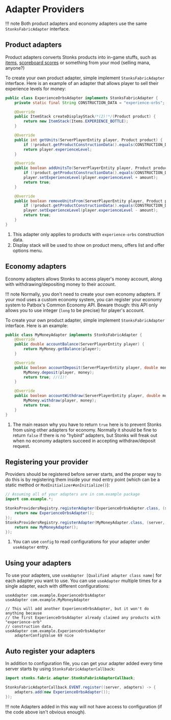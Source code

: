 # Adapter Providers
!!! note
    Both product adapters and economy adapters use the same `StonksFabricAdapter` interface.

## Product adapters
Product adapters converts Stonks products into in-game stuffs, such as [items](../../References/Adapters/ItemsAdapter.md), [scoreboard scores](../../References/Adapters/ScoreboardUnitAdapter.md) or something from your mod (selling mana, anyone?)

To create your own product adapter, simple implement `StonksFabricAdapter` interface. Here is an example of an adapter that allows player to sell their experience levels for money:

```java
public class ExperienceOrbsAdapter implements StonksFabricAdapter {
    private static final String CONSTRUCTION_DATA = "experience-orbs"; //(1)!

    @Override
	public ItemStack createDisplayStack/*(2)!*/(Product product) {
		return new ItemStack(Items.EXPERIENCE_BOTTLE);
	}

    @Override
    public int getUnits(ServerPlayerEntity player, Product product) {
        if (!product.getProductConstructionData().equals(CONSTRUCTION_DATA)) return -1;
        return player.experienceLevel;
    }

    @Override
    public boolean addUnitsTo(ServerPlayerEntity player, Product product, int amount) {
        if (!product.getProductConstructionData().equals(CONSTRUCTION_DATA)) return -1;
        player.setExperienceLevel(player.experienceLevel + amount);
        return true;
    }

    @Override
    public boolean removeUnitsFrom(ServerPlayerEntity player, Product product, int amount) {
        if (!product.getProductConstructionData().equals(CONSTRUCTION_DATA)) return -1;
        player.setExperienceLevel(player.experienceLevel - amount);
        return true;
    }
}
```

1.  This adapter only applies to products with `experience-orbs` construction data.
2.  Display stack will be used to show on product menu, offers list and offer options menu.

## Economy adapters
Economy adapters allows Stonks to access player's money account, along with withdrawing/depositing money to their account.

!!! note
    Normally, you don't need to create your own economy adapters. If your mod uses a custom economy system, you can register your economy system to Patbox's Common Economy API. Beware though: this API only allows you to use integer (`long` to be precise) for player's account.

To create your own product adapter, simple implement `StonksFabricAdapter` interface. Here is an example:

```java
public class MyMoneyAdapter implements StonksFabricAdapter {
    @Override
	public double accountBalance(ServerPlayerEntity player) {
        return MyMoney.getBalance(player);
    }

    @Override
	public boolean accountDeposit(ServerPlayerEntity player, double money) {
        MyMoney.deposit(player, money);
        return true; //(1)!
    }

    @Override
	public boolean accountWithdraw(ServerPlayerEntity player, double money) {
        MyMoney.withdraw(player, money);
        return true;
    }
}
```

1.  The main reason why you have to return `true` here is to prevent Stonks from using other adapters for economy. Normally it should be fine to return `false` if there is no "hybird" adapters, but Stonks will freak out when no economy adapters succeed in accepting withdraw/deposit request.

## Registering your provider
Providers should be registered before server starts, and the proper way to do this is by registering them inside your mod entry point (which can be a static method or `ModInitializer#onInitialize()`):

```java
// Assuming all of your adapters are in com.example package
import com.example.*;

StonksProvidersRegistry.registerAdapter(ExperienceOrbsAdapter.class, (server, config /*(1)!*/) -> {
    return new ExperienceOrbsAdapter();
});
StonksProvidersRegistry.registerAdapter(MyMoneyAdapter.class, (server, config) -> {
    return new MyMoneyAdapter();
});
```

1.  You can use `config` to read configurations for your adapter under `useAdapter` entry.

## Using your adapters
To use your adapters, use `useAdapter [Qualified adapter class name]` for each adapter you want to use. You can use `useAdapter` multiple times for a single adapter, each with different configurations:

```naharaconfig
useAdapter com.example.ExperienceOrbsAdapter
useAdapter com.example.MyMoneyAdapter

// This will add another ExperienceOrbsAdapter, but it won't do anything because
// the first ExperienceOrbsAdapter already claimed any products with "experience-orb"
// construction data.
useAdapter com.example.ExperienceOrbsAdapter
    adapterConfigValue 69 nice
```

## Auto register your adapters
In addition to configuration file, you can get your adapter added every time server starts by using `StonksFabricAdapterCallback`:

```java
import stonks.fabric.adapter.StonksFabricAdapterCallback;

StonksFabricAdapterCallback.EVENT.register((server, adapters) -> {
    adapters.add(new ExperienceOrbsAdapter());
});
```

!!! note
    Adapters added in this way will not have access to configuration (if the code above isn't obvious enough).
